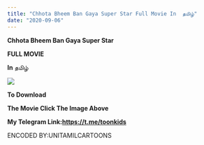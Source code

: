 ```yaml
---
title: "Chhota Bheem Ban Gaya Super Star Full Movie In  தமிழ்"
date: "2020-09-06"
---
```


 **Chhota Bheem Ban Gaya Super Star**

 **FULL MOVIE**

 **In** தமிழ்

**[![](https://1.bp.blogspot.com/-58-5UOJs3ew/Xz_fB2q1BKI/AAAAAAAAABM/4GOnDCnYLTAAGv3ZIqapDVsnRE4tWWOFwCLcBGAsYHQ/w512-h287/vlcsnap-2020-08-21-19h52m16s261.png)](https://drive.google.com/file/d/1EhM5h39nOpd9dNTCrk6jgcYalXRRMDZu/view?usp=sharing)**

**To Download**

 **The Movie Click The Image Above** 

**My Telegram Link:https://t.me/toonkids**

ENCODED BY:UNITAMILCARTOONS

